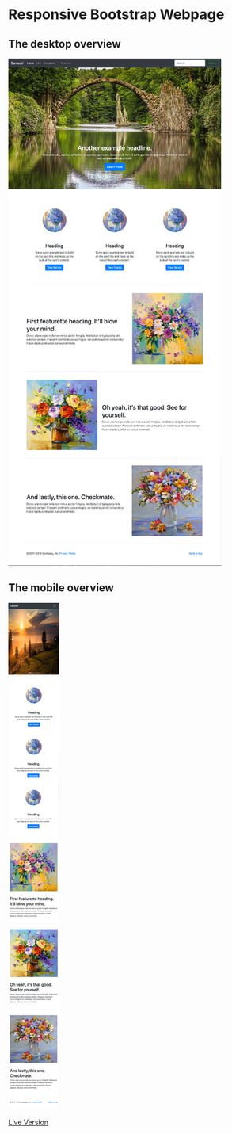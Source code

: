 # Responsive Bootstrap Webpage

## The desktop overview
![The overview](./images/desktop.png "The general overview")

## The mobile overview
![The overview](./images/mobile.png "The mobile overview")

[Live Version](https://belal-aljumaa.github.io/Bootstrap-Webpage/)
